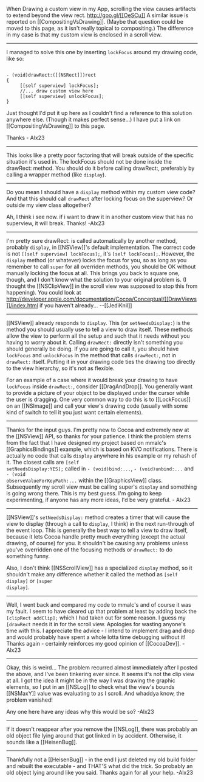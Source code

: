 

When Drawing a custom view in my App, scrolling the view causes artifacts to extend beyond the view rect. http://goo.gl/[[OeSCu]]
A similar issue is reported on [[CompositingVsDrawing]]. (Maybe that question could be moved to this page, as it isn't really topical to compositing.)
The difference in my case is that my custom view is enclosed in a scroll view.

----

I managed to solve this one by inserting <code>lockFocus</code> around my drawing code, like so:
 
<code>
- (void)drawRect:([[NSRect]])rect
{
     [[self superview] lockFocus];
     //... draw custom view here
     [[self superview] unlockFocus];
}
</code>

Just thought I'd put it up here as I couldn't find a reference to this solution anywhere else. (Though it makes perfect sense...)
I have put a link on [[CompositingVsDrawing]] to this page.

Thanks - Alx23

----

This looks like a pretty poor factoring that will break outside of the specific situation it's used in. The lockFocus should not be done inside the drawRect: method. You should do it before calling drawRect:, preferably by calling a wrapper method (like <code>display</code>).

----

Do you mean I should have a <code>display</code> method within my custom view code? And that this should call <code>drawRect</code> after locking focus on the superview? Or outside my view class altogether? 

Ah, I think i see now. if i want to draw it in another custom view that has no superview, it will break. Thanks! -Alx23

----

I'm pretty sure drawRect: is called automatically by another method, probably <code>display</code>, in [[NSView]]'s default implementation. The correct code is not <code>[[self superview] lockFocus];</code>, it's <code>[self lockFocus];</code>. However, the <code>display</code> method (or whatever) locks the focus for you, so as long as you remember to call <code>super</code> for all overriden methods, you should be OK without manually locking the focus at all. This brings you back to square one, though, and I don't know what the solution to your original problem is. (I thought the [[NSClipView]] in the scroll view was supposed to stop this from happening). You could look at http://developer.apple.com/documentation/Cocoa/Conceptual/[[DrawViews]]/index.html if you haven't already... --[[JediKnil]]

----

[[NSView]] already responds to <code>display</code>. This (or <code>setNeedsDisplay:</code>) is the method you should usually use to tell a view to draw itself. These methods allow the view to perform all the setup and such that it needs without you having to worry about it. Calling <code>drawRect:</code> directly isn't something you should generally be doing. If you are going to call it, you should have <code>lockFocus</code> and <code>unlockFocus</code> in the method that calls <code>drawRect:</code>, not in <code>drawRect:</code> itself. Putting it in your drawing code ties the drawing too directly to the view hierarchy, so it's not as flexible.

For an example of a case where it would break your drawing to have <code>lockFocus</code> inside <code>drawRect:</code>, consider [[DragAndDrop]]. You generally want to provide a picture of your object to be displayed under the cursor while the user is dragging. One very common way to do this is to [[LockFocus]] on an [[NSImage]] and call your view's drawing code (usually with some kind of switch to tell it you just want certain elements).

----

Thanks for the input guys. I'm pretty new to Cocoa and extremely new at the [[NSView]] API, so thanks for your patience. I think the problem stems from the fact that I have designed my project based on mmalc's [[GraphicsBindings]] example, which is based on KVO notifications. There is actually no code that calls <code>display</code> anywhere in his example or my rehash of it. The closest calls are <code>[self setNeedsDisplay:YES];</code> called in <code>- (void)bind:...</code>,  <code>- (void)unbind:...</code> and <code>- (void observeValueForKeyPath:...</code> within the [[GraphicsView]] class. Subsequently my scroll view must be calling super's <code>display</code> and something is going wrong there. This is my best guess. I'm going to keep experimenting, if anyone has any more ideas, I'd be very grateful. - Alx23

----

[[NSView]]'s <code>setNeedsDisplay:</code> method creates a timer that will cause the view to display (through a call to <code>display</code>, I think) in the next run-through of the event loop. This is generally the best way to tell a view to draw itself, because it lets Cocoa handle pretty much everything (except the actual drawing, of course) for you. It shouldn't be causing any problems unless you've overridden one of the focusing methods or <code>drawRect:</code> to do something funny.

Also, I don't think [[NSScrollView]] has a specialized <code>display</code> method, so it shouldn't make any difference whether it called the method as <code>[self display]</code> or <code>[super display]</code>.

----

Well, I went back and compared my code to mmalc's and of course it was my fault. I seem to have cleared up that problem at least by adding back the <code>[clipRect addClip];</code> which I had taken out for some reason. I guess my <code>[drawRect</code> needs it in for the scroll view. Apologies for wasting anyone's time with this. I appreciate the advice - I intend to implement drag and drop and would probably have spent a whole lotta time debugging without it!
Thanks again - certainly reinforces my good opinion of [[CocoaDev]]. -Alx23

----

Okay, this is weird... The problem recurred almost immediately after I posted the above, and I've been tinkering ever since. It seems it's not the clip view at all. I got the idea it might be in the way I was drawing the graphic elements, so I put in an [[NSLog]] to check what the view's bounds [[NSMaxY]] value was evaluating to as I scroll. And whaddya know, the problem vanished!

Any one here have any ideas why this would be so? -Alx23

----

If it doesn't reappear after you remove the [[NSLog]], there was probably an old object file lying around that got linked in by accident. Otherwise, it sounds like a [[HeisenBug]].

----

Thankfully not a [[HeisenBug]] - in the end I just deleted my old build folder and rebuilt the executable - and THAT'S what did the trick. So probably an old object lying around like you said. Thanks again for all your help. -Alx23